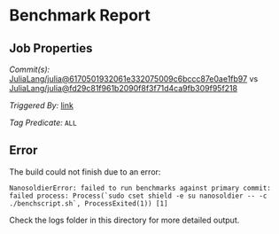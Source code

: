 # Benchmark Report

## Job Properties

*Commit(s):* [JuliaLang/julia@6170501932061e332075009c6bccc87e0ae1fb97](https://github.com/JuliaLang/julia/commit/6170501932061e332075009c6bccc87e0ae1fb97) vs [JuliaLang/julia@fd29c81f961b2090f8f3f71d4ca9fb309f95f218](https://github.com/JuliaLang/julia/commit/fd29c81f961b2090f8f3f71d4ca9fb309f95f218)

*Triggered By:* [link](https://github.com/JuliaLang/julia/pull/27221#issuecomment-392871687)

*Tag Predicate:* `ALL`

## Error

The build could not finish due to an error:

```
NanosoldierError: failed to run benchmarks against primary commit: failed process: Process(`sudo cset shield -e su nanosoldier -- -c ./benchscript.sh`, ProcessExited(1)) [1]
```

Check the logs folder in this directory for more detailed output.

